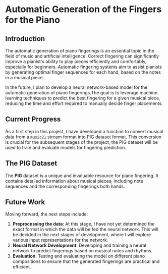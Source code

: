 # Automatic Generation of the Fingers for the Piano

## Introduction
The automatic generation of piano fingerings is an essential topic in the field of music and artificial intelligence. Correct fingering can significantly improve a pianist's ability to play pieces efficiently and comfortably, especially for beginners. Automatic fingering systems aim to assist pianists by generating 
optimal finger sequences for each hand, based on the notes in a musical piece.

In the future, I plan to develop a neural network-based model for the automatic generation of piano fingerings.The goal is to leverage machine learning techniques to predict the best fingering for a given musical piece, reducing the time and effort required to manually decide finger placements.

## Current Progress
As a first step in this project, I have developed a function to convert musical data from a `music21` stream format into PIG dataset format. This conversion is crucial for the subsequent stages of the project, the PIG dataset will be used to train and evaluate models for fingering prediction.

## The PIG Dataset
The **PIG** dataset is a unique and invaluable resource for piano fingering. It contains detailed information about musical pieces, including note sequences and the corresponding fingerings both hands. 


## Future Work
Moving forward, the next steps include:

1. **Preprocessing the data**:  At this stage, I have not yet determined the exact format in which the data will be fed  the neural network. This will be decided in the next stages of development, 
where I will explore various input representations for the network.
2. **Neural Network Development**: Developing and training a neural network to predict fingerings based on musical notes and rhythms.
3. **Evaluation**: Testing and evaluating the model on different piano compositions to ensure that the generated fingerings are practical and efficient.

